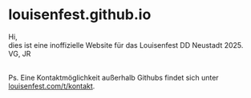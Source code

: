 # louisenfest.github.io
Hi, <br>
dies ist eine inoffizielle Website für das Louisenfest DD Neustadt 2025.<br>
VG, JR <br><br>

Ps. Eine Kontaktmöglichkeit außerhalb Githubs findet sich unter <a href="louisenfest.com/t/kontakt">louisenfest.com/t/kontakt</a>.
